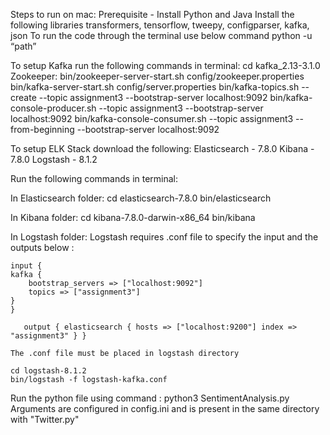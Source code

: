 Steps to run on mac: 
    Prerequisite - Install Python and Java
    Install the following libraries
    transformers, tensorflow, tweepy, configparser, kafka, json
    To run the code through the terminal use below command
    python -u “path”



To setup Kafka run the following commands in terminal:
    cd kafka_2.13-3.1.0 
    Zookeeper: bin/zookeeper-server-start.sh config/zookeeper.properties
    bin/kafka-server-start.sh config/server.properties
    bin/kafka-topics.sh --create --topic assignment3 --bootstrap-server localhost:9092
    bin/kafka-console-producer.sh --topic assignment3 --bootstrap-server localhost:9092
    bin/kafka-console-consumer.sh --topic assignment3 --from-beginning --bootstrap-server localhost:9092


To setup ELK Stack download the following:
Elasticsearch - 7.8.0
Kibana - 7.8.0
Logstash - 8.1.2

Run the following commands in terminal:

In Elasticsearch folder: 
    cd elasticsearch-7.8.0
    bin/elasticsearch

In Kibana folder: 
    cd kibana-7.8.0-darwin-x86_64
    bin/kibana

In Logstash folder: 
Logstash requires .conf file to specify the input and the outputs below :

    input {
    kafka {
        bootstrap_servers => ["localhost:9092"]
        topics => ["assignment3"]
    }
    }

`    output {
    elasticsearch {
        hosts => ["localhost:9200"]
        index => "assignment3"
    }
    } `

    The .conf file must be placed in logstash directory

    cd logstash-8.1.2
    bin/logstash -f logstash-kafka.conf


Run the python file using command : python3 SentimentAnalysis.py
Arguments are configured in config.ini and is present in the same directory with "Twitter.py"  
